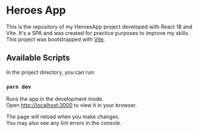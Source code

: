 # Heroes App

This is the repository of my HeroesApp project developed with React 18 and Vite. It's a SPA and was created for practice purposes to improve my skills.
This project was bootstrapped with [Vite](https://vitejs.dev/).

## Available Scripts

In the project directory, you can run:

### `yarn dev`

Runs the app in the development mode.\
Open [http://localhost:3000](http://localhost:3000) to view it in your browser.

The page will reload when you make changes.\
You may also see any lint errors in the console.